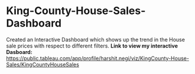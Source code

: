 # King-County-House-Sales-Dashboard
Created an Interactive Dashboard which shows up the trend in the House sale prices with respect to different filters.
**Link to view my interactive Dasboard:**  https://public.tableau.com/app/profile/harshit.negi/viz/KingCounty-House-Sales/KingCountyHouseSales

